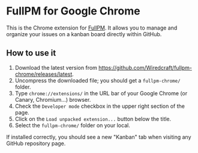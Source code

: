 # FullPM for Google Chrome

This is the Chrome extension for [FullPM](https://wiredcraft.com/fullpm). It allows you to manage and organize your issues on a kanban board directly within GitHub.

## How to use it

1. Download the latest version from https://github.com/Wiredcraft/fullpm-chrome/releases/latest.
1. Uncompress the downloaded file; you should get a `fullpm-chrome/` folder.
1. Type `chrome://extensions/` in the URL bar of your Google Chrome (or Canary, Chromium...) browser.
1. Check the `Developer mode` checkbox in the upper right section of the page.
1. Click on the `Load unpacked extension...` button below the title.
1. Select the `fullpm-chrome/` folder on your local.

If installed correctly, you should see a new "Kanban" tab when visiting any GitHub repository page.
